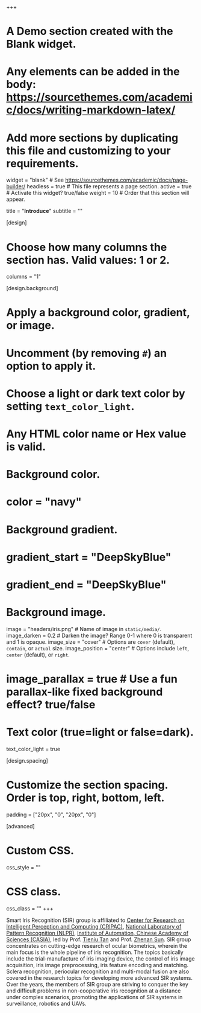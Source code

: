 +++
# A Demo section created with the Blank widget.
# Any elements can be added in the body: https://sourcethemes.com/academic/docs/writing-markdown-latex/
# Add more sections by duplicating this file and customizing to your requirements.

widget = "blank"  # See https://sourcethemes.com/academic/docs/page-builder/
headless = true  # This file represents a page section.
active = true  # Activate this widget? true/false
weight = 10  # Order that this section will appear.

title = "**Introduce**"
subtitle = ""

[design]
  # Choose how many columns the section has. Valid values: 1 or 2.
   columns = "1"

[design.background]
  # Apply a background color, gradient, or image.
  #   Uncomment (by removing `#`) an option to apply it.
  #   Choose a light or dark text color by setting `text_color_light`.
  #   Any HTML color name or Hex value is valid.

  # Background color.
  # color = "navy"
  
  # Background gradient.
  # gradient_start = "DeepSkyBlue"
  # gradient_end = "DeepSkyBlue"
  
  # Background image.
   image = "headers/iris.png"   # Name of image in `static/media/`.
   image_darken = 0.2  # Darken the image? Range 0-1 where 0 is transparent and 1 is opaque.
   image_size = "cover"  #  Options are `cover` (default), `contain`, or `actual` size.
   image_position = "center"  # Options include `left`, `center` (default), or `right`.
   # image_parallax = true  # Use a fun parallax-like fixed background effect? true/false

  # Text color (true=light or false=dark).
  text_color_light = true

[design.spacing]
  # Customize the section spacing. Order is top, right, bottom, left.
  padding = ["20px", "0", "20px", "0"]

[advanced]
 # Custom CSS. 
 css_style = ""
 
 # CSS class.
 css_class = ""
+++

Smart Iris Recognition (SIR) group is affiliated to [Center for Research on Intelligent Perception and Computing (CRIPAC)](http://www.cripac.ia.ac.cn/CN/model/index.htm),
[National Laboratory of Pattern Recognition (NLPR)](http://www.nlpr.ia.ac.cn/cn/index.html), [Institute of Automation, Chinese Academy of Sciences (CASIA)](http://www.ia.cas.cn/), led by Prof. [Tieniu Tan](http://cripac.ia.ac.cn/en/EN/column/item80.shtml) and Prof. [Zhenan Sun](http://cripac.ia.ac.cn/en/EN/column/item110.shtml). SIR group concentrates on cutting-edge research of ocular biometrics, wherein the main focus is the whole pipeline of iris recognition. The topics basically include the trial-manufacture of iris imaging device, the control of iris image acquisition, iris image preprocessing, iris feature encoding and matching. Sclera recognition, periocular recognition and multi-modal fusion are also covered in the research topics for developing more advanced SIR systems. Over the years, the members of SIR group are striving to conquer the key and difficult problems in non-cooperative iris recognition at a distance under complex scenarios, promoting the applications of SIR systems in surveillance, robotics and UAVs.
